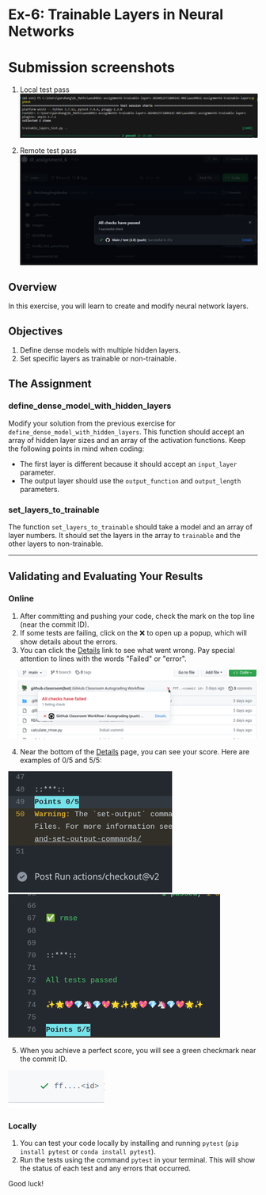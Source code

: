 # Ex-6: Trainable Layers in Neural Networks

# Submission screenshots

1. Local test pass
   ![Alt text](locally_test_passed.png)

2. Remote test pass
   ![Alt text](remote_test_passed.png)

## Overview

In this exercise, you will learn to create and modify neural network layers.

## Objectives

1. Define dense models with multiple hidden layers.
2. Set specific layers as trainable or non-trainable.

## The Assignment

### define_dense_model_with_hidden_layers

Modify your solution from the previous exercise for `define_dense_model_with_hidden_layers`. This function should accept an array of hidden layer sizes and an array of the activation functions. Keep the following points in mind when coding:

- The first layer is different because it should accept an `input_layer` parameter.
- The output layer should use the `output_function` and `output_length` parameters.

### set_layers_to_trainable

The function `set_layers_to_trainable` should take a model and an array of layer numbers. It should set the layers in the array to `trainable` and the other layers to non-trainable.

---

## Validating and Evaluating Your Results

### Online

1. After committing and pushing your code, check the mark on the top line (near the commit ID).
2. If some tests are failing, click on the ❌ to open up a popup, which will show details about the errors.
3. You can click the [Details]() link to see what went wrong. Pay special attention to lines with the words "Failed" or "error".

![screnshot](images/details_screenshot.png)

4. Near the bottom of the [Details]() page, you can see your score. Here are examples of 0/5 and 5/5:

![score](images/score.png) ![success](images/success.png)

5. When you achieve a perfect score, you will see a green checkmark near the commit ID.

![green](images/green.png)

### Locally

1. You can test your code locally by installing and running `pytest` (`pip install pytest` or `conda install pytest`).
2. Run the tests using the command `pytest` in your terminal. This will show the status of each test and any errors that occurred.

Good luck!
